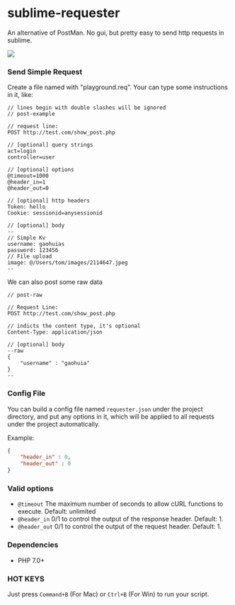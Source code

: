 # sublime-requester
An alternative of PostMan. No gui, but pretty easy to send http requests in sublime.

<img src="https://raw.githubusercontent.com/gaohuia/sublime-requester/master/gifs/post.gif" />

### Send Simple Request

Create a file named with "playground.req". Your can type some instructions in it, like:

```
// lines begin with double slashes will be ignored
// post-example

// request line:
POST http://test.com/show_post.php

// [optional] query strings
act=login
controller=user

// [optional] options
@timeout=1000
@header_in=1
@header_out=0

// [optional] http headers
Token: hello
Cookie: sessionid=anysessionid

// [optional] body
--
// Simple Kv
username: gaohuias
password: 123456
// File upload
image: @/Users/tom/images/2114647.jpeg
--
```

We can also post some raw data

```
// post-raw

// Request Line:
POST http://test.com/show_post.php

// indicts the content type, it's optional
Content-Type: application/json

// [optional] body
--raw
{
	"username" : "gaohuia"
}
--
```

### Config File

You can build a config file named `requester.json` under the project directory, and put any options in it,  which will be applied to all requests under the project automatically.

Example:

```json
{
	"header_in" : 0,
	"header_out" : 0
}
```


### Valid options

* `@timeout` The maximum number of seconds to allow cURL functions to execute. Default: unlimited
* `@header_in` 0/1 to control the output of the response header. Default: 1.
* `@header_out` 0/1 to control the output of the request header. Default: 1.


### Dependencies

* PHP 7.0+

### HOT KEYS

Just press `Command+B` (For Mac) or `Ctrl+B` (For Win) to run your script.
